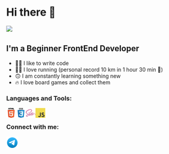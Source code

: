 # Hi there 👋

![](https://komarev.com/ghpvc/?username=klevoDev)


## I'm a Beginner FrontEnd Developer
- 👨‍💻 I like to write code
- 🏃‍♂️ I love running (personal record 10 km in 1 hour 30 min 🐌)
- 🙃 I am constantly learning something new
- 🔥 I love board games and collect them


### Languages and Tools:

<img align="left" alt="HTML5" width="26px" src="https://raw.githubusercontent.com/github/explore/80688e429a7d4ef2fca1e82350fe8e3517d3494d/topics/html/html.png" />
<img align="left" alt="CSS3" width="26px" src="https://raw.githubusercontent.com/github/explore/80688e429a7d4ef2fca1e82350fe8e3517d3494d/topics/css/css.png" />
<img align="left" alt="Sass" width="26px" src="https://raw.githubusercontent.com/github/explore/80688e429a7d4ef2fca1e82350fe8e3517d3494d/topics/sass/sass.png" />
<img align="left" alt="JavaScript" width="26px" src="https://raw.githubusercontent.com/github/explore/80688e429a7d4ef2fca1e82350fe8e3517d3494d/topics/javascript/javascript.png"/>

<br />

### Connect with me:

[![link](./image/telegram.png)](https://t.me/romcha1)